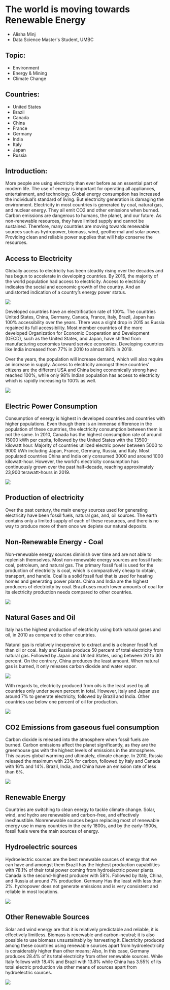 # **The world is moving towards Renewable Energy**

- Alisha Minj
- Data Science Master's Student, UMBC

## Topic:

-	Environment
-	Energy & Mining
-	Climate Change

## Countries:

-	United States 
- Brazil
-	Canada
-	China 
-	France
-	Germany
-	India
-	Italy
-	Japan
-	Russia

## Introduction:

More people are using electricity than ever before as an essential part of modern life. The use of energy is important for operating all appliances, entertainment, and technology. Global energy consumption has increased the individual’s standard of living. But electricity generation is damaging the environment. Electricity in most countries is generated by coal, natural gas, and nuclear energy. They all emit CO2 and other emissions when burned. Carbon emissions are dangerous to humans, the planet, and our future. As non-renewable resources, they have limited supply and cannot be sustained. Therefore, many countries are moving towards renewable sources such as hydropower, biomass, wind, geothermal and solar power. Providing clean and reliable power supplies that will help conserve the resources.

## Access to Electricity

Globally access to electricity has been steadily rising over the decades and has begun to accelerate in developing countries. By 2016, the majority of the world population had access to electricity. Access to electricity indicates the social and economic growth of the country. And an undistorted indication of a country’s energy power status.

![](Access_to_electricity_in_2016.png)

Developed countries have an electrification rate of 100%. The countries United States, China, Germany, Canada, France, Italy, Brazil, Japan has 100% accessibility over the years. There was a slight drop in 2015 as Russia regained its full accessibility. Most member countries of the more developed Organization for Economic Cooperation and Development (OECD), such as the United States, and Japan, have shifted from manufacturing economies toward service economies. Developing countries like India increased from 77% in 2010 to almost 98% in 2019.

Over the years, the population will increase demand, which will also require an increase in supply. Access to electricity amongst these countries’ citizens are the different USA and China being economically strong have reached 100%, while only 98% Indian population has access to electricity which is rapidly increasing to 100% as well.

![](Access_to_electricity_by_2019.png)

## Electric Power Consumption

Consumption of energy is highest in developed countries and countries with higher populations. Even though there is an immense difference in the population of these countries, the electricity consumption between them is not the same. In 2010, Canada has the highest consumption rate of around 15000 kWh per capita, followed by the United States with the 13500-kilowatt hour. Majority of countries utilized electric power between 5000 to 9000 kWh including Japan, France, Germany, Russia, and Italy. Most populated countries China and India only consumed 3000 and around 1000 kilowatt-hour. However, the world's electricity consumption has continuously grown over the past half-decade, reaching approximately 23,900 terawatt-hours in 2019.

![](Electricity_power_consumption_in_2010.png)

## Production of electricity

Over the past century, the main energy sources used for generating electricity have been fossil fuels, natural gas, and, oil sources. The earth contains only a limited supply of each of these resources, and there is no way to produce more of them once we deplete our natural deposits.
 
## Non-Renewable Energy - Coal

Non-renewable energy sources diminish over time and are not able to replenish themselves. Most non-renewable energy sources are fossil fuels: coal, petroleum, and natural gas. The primary fossil fuel is used for the production of electricity is coal, which is comparatively cheap to obtain, transport, and handle. Coal is a solid fossil fuel that is used for heating homes and generating power plants. China and India are the highest producers of electricity by coal. Brazil uses much lower amounts of coal for its electricity production needs compared to other countries.

![](Electricity_production_from_coal_sources_in_2010.png)

## Natural Gases and Oil

Italy has the highest production of electricity using both natural gases and oil, in 2010 as compared to other countries. 

Natural gas is relatively inexpensive to extract and is a cleaner fossil fuel than oil or coal. Italy and Russia produce 50 percent of total electricity from natural gas. Followed by Japan and United States, using between 20 to 30 percent. On the contrary, China produces the least amount. When natural gas is burned, it only releases carbon dioxide and water vapor.

![](Electricity_product_on_from_natural_gas_sources_in_2010.png)

With regards to, electricity produced from oils is the least used by all countries only under seven percent in total. However, Italy and Japan use around 7% to generate electricity, followed by Brazil and India. Other countries use below one percent of oil for production.

![](Electricity_production_from_oil_sources_in_2010.png)

## CO2 Emissions from gaseous fuel consumption

Carbon dioxide is released into the atmosphere when fossil fuels are burned. Carbon emissions affect the planet significantly, as they are the greenhouse gas with the highest levels of emissions in the atmosphere. This causes global warming and ultimately, climate change. In 2010, Russia released the maximum with 23% for carbon, followed by Italy and Canada with 16% and 14%. Brazil, India, and China have an emission rate of less than 6%.

![](CO2_emissions_from_gaseous_fuel_consumption_in_2010.png)

## Renewable Energy

Countries are switching to clean energy to tackle climate change. Solar, wind, and hydro are renewable and carbon-free, and effectively inexhaustible. Nonrenewable sources began replacing most of renewable energy use in many countries in the early 1800s, and by the early-1900s, fossil fuels were the main sources of energy. 

## Hydroelectric sources

Hydroelectric sources are the best renewable sources of energy that we can have and amongst them Brazil has the highest production capabilities with 78.1% of their total power coming from hydroelectric power plants. Canada is the second-highest producer with 58%. Followed by Italy, China, and Russia at around 7% production. Germany Has the least with less than 2%. hydropower does not generate emissions and is very consistent and reliable in most locations. 

![](Electricity_product_on_from_hydroelectric_sources_in_2010.png)

## Other Renewable Sources

Solar and wind energy are that it is relatively predictable and reliable, it is effectively limitless. Biomass is renewable and carbon-neutral; it is also possible to use biomass unsustainably by harvesting it. Electricity produced among these countries using renewable sources apart from hydroelectricity is considerably higher than other means; Also, In this case, Germany produces 28.4% of its total electricity from other renewable sources. While Italy follows with 18.4% and Brazil with 13.8% while China has 3.55% of its total electric production via other means of sources apart from hydroelectric sources.

![](Electricity_production_from_renewable_sources_excluding_hydroelectric_in_2010.png)



